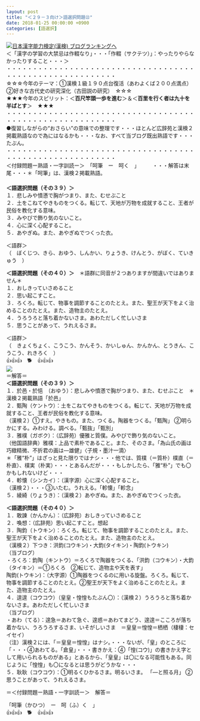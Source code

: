 ```yaml
---
layout: post
title: "＜２９－３向け＞語選択問題㉒"
date: 2018-01-25 00:00:00 +0900
categories: [語選択]
---
```


[![](/syuusyuu9701/assets/images/＜２９－３向け＞語選択問題㉒-br_c_3028_1.gif)](http://blog.with2.net/link.php?1659096:3028 "日本漢字能力検定(漢検) ブログランキングへ")[日本漢字能力検定(漢検) ブログランキングへ](http://blog.with2.net/link.php?1659096:3028)  
＜「漢字の学習の大禁忌は作輟なり」・・・「作輟（サクテツ）」：やったりやらなかったりすること・・・＞  
・・・・・・・・・・・・・・・・・・・・・・・・・・・・・・・・・・・・・・・・・・・・・・・・・・・・・・・・・  
☆☆☆今年のテーマ：①漢検１級１９０点台復活（あわよくば２００点満点）　②好きな古代史の研究深化（古田説の研究）　☆☆☆  
★★★今年のスピリット：＜**百尺竿頭一歩を進む**＞＆＜**百里を行く者は九十を半ばとす**＞　★★★  
・・・・・・・・・・・・・・・・・・・・・・・・・・・・・・・・・・・・・・・・・・・・・・・・・・・・・・・・・  
●復習しながらの“おさらい”の意味での整理です・・・ほとんど広辞苑と漢検２掲載熟語なので為にはなるかも・・・なお、すべて当ブログ既出熟語です・・・たぶん。  
・・・・・・・・・・・・・・・・・・・・・・・・・・・・・・・・・・・・・・・・・・・・・・・・・・・・・・・・・  
＜付録問題ー熟語・一字訓読ー＞　「呵筆　ー　呵く　」　　　・・・解答は末尾・・・＊「呵筆」は、漢検２掲載熟語。  
　  
**＜語選択問題（その３９）＞**  
１．悲しみや憤懣で胸がつまり、また、むせぶこと　  
２．土をこねてやきものをつくる。転じて、天地が万物を成就すること、王者が民俗を教化する意味。  
３．みやびで飾り気のないこと。  
４．心に深く心配すること。  
５．あやぎぬ。また、あやぎぬでつくった衣。  
  
＜語群＞  
（　ぼくじつ、きら、おゆう、しんかい、りょうき、けんとう、がぼく、ていきゅう　）  
  
**＜語選択問題（その４０）＞**　＊語群に同音が２つありますが間違いではありません＊  
１．おしきっていさめること  
２．思い起こすこと。  
３．ろくろ。転じて、物事を調節することのたとえ。また、聖王が天下をよく治めることのたとえ。また、造物主のたとえ。  
４．うろうろと落ち着かないさま。あわただしく忙しいさま  
５．思うことがあって、うれえるさま。  
  
＜語群＞  
（　きょくちょく、こうこう、かんそう、かいしゅん、かんかん、とうきん、こうこう、れきろく　）　  
👍👍👍　🐕　👍👍👍  
![](/syuusyuu9701/assets/images/＜２９－３向け＞語選択問題㉒-cc65ec326d74382553763cfe594827d0.png)  
＝解答＝  
**＜語選択問題（その３９）＞**  
１．於邑・於悒　（おゆう）：悲しみや憤懣で胸がつまり、また、むせぶこと　＊漢検２掲載熟語「於邑」  
２．甄陶（ケントウ）：土をこねてやきものをつくる。転じて、天地が万物を成就すること、王者が民俗を教化する意味。  
（漢検２）①すえ。やきもの。また、つくる。陶器をつくる。「甄陶」 ②明らかにする。みわける。調べる。「甄抜」「甄別」  
３．雅樸（ガボク）：（広辞苑）優雅と質僕。みやびで飾り気のないこと。  
（他国語辞典）雅樸：上品で素朴であること。また、そのさま。「為山氏の画は巧緻精微、不折君の画は―雄健」〈子規・墨汁一滴〉  
＊「雅“朴”」はざっと見た限りではナシ・・・他では、質樸（＝質朴）樸直（＝朴直）、樸実（朴実）・・・とあるんだが・・・もしかしたら、「雅“朴”」でも〇かもしれないけど・・・  
４．軫懐（シンカイ）：（漢字源）心に深く心配すること。  
（漢検２）・・・③いたむ。うれえる。「軫懐」「軫念」  
５．綾綺（りょうき）：（漢検２）あやぎぬ。また、あやぎぬでつくった衣。  
  
**＜語選択問題（その４０）＞**  
１．敢諫（かんかん）：（広辞苑）おしきっていさめること  
２．喚想：（広辞苑）思い起こすこと。想起  
３．陶鈞（トウキン）：ろくろ。転じて、物事を調節することのたとえ。また、聖王が天下をよく治めることのたとえ。また、造物主のたとえ。  
（漢検２）下つき：洪鈞(コウキン)・大鈞(タイキン)・陶鈞(トウキン)  
（当ブログ）  
・ろくろ：鈞陶（キントウ）＝ろくろで陶器をつくる、「洪鈞（コウキン）・大鈞（タイキン）＝①ろくろ　②転じて、造物主や天を表す」  
陶鈞(トウキン)：（大字源）①陶器をつくるのに用いる旋盤。ろくろ。転じて、物事を調節することのたとえ。②聖王が天下をよく治めることのたとえ。また、造物主のたとえ。  
４．遑遑（コウコウ）（皇皇・惶惶もたぶん〇）：（漢検２）うろうろと落ち着かないさま。あわただしく忙しいさま  
（当ブログ）  
・あわ（てる）：遑急＝あわて急ぐ、遑惑＝あわてまどう、遑遑＝こころが落ち着かない、うろうろするさま、いそがしいさま　＝皇皇＝惶惶＝栖栖（棲棲：セイセイ）  
（注）漢検２には、「＝皇皇＝惶惶」はナシ。・・・ないが、「皇」のところに「・・・④あわてる。「倉皇」・・・書きかえ：④「惶(コウ)」の書きかえ字として用いられるものがある」とあるから、「皇皇」は〇になる可能性もある。同じように「惶惶」も〇になるとは思うがどうかな・・・  
５．耿耿（コウコウ）：①明るくひかるさま。明るいさま。 「―と照る月」 ②思うことがあって、うれえるさま。  
  
＝＜付録問題ー熟語・一字訓読ー＞　解答＝  
  
「呵筆（かひつ）　ー　呵（ふ）く　」  
👍👍👍　🐕　👍👍👍